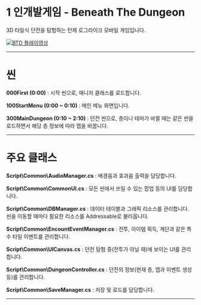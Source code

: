 # 1 인개발게임 - Beneath The Dungeon

3D 타일식 던전을 탐험하는 턴제 로그라이크 모바일 게임입니다.


[![BTD 플레이영상](http://img.youtube.com/vi/y6IwfYzzMvU/0.jpg)](https://youtu.be/y6IwfYzzMvU) 


***




# 씬

**000First (0:00)** : 시작 씬으로, 매니저 클래스를 로드합니다.

**100StartMenu (0:00 ~ 0:10)** : 메인 메뉴 화면입니다.

**300MainDungeon (0:10 ~ 2:10)** : 던전 씬으로, 층이나 테마가 바뀔 때는 같은 씬을 로드하면서 해당 층 정보에 따라 맵을 바꿉니다.





***





# 주요 클래스

**Script\Common\AudioManager.cs** : 배경음과 효과음 출력을 담당합니다.<br>

**Script\Common\CommonUI.cs** : 모든 씬에서 쓰일 수 있는 팝업 등의 UI를 담당합니다.<br>

**Script\Common\DBManager.cs** : 데이터 테이블과 그래픽 리소스를 관리합니다. 씬을 이동할 때마다 필요한 리소스를 Addressable로 불러옵니다.<br>

**Script\Common\EncountEventManager.cs** : 전투, 아이템 획득, 계단과 같은 특수 타일 이벤트를 관리합니다.<br>

**Script\Common\UICanvas.cs** : 던전 탐험 중(전투가 아닐 때)에 보이는 UI를 관리합니다.<br>

**Script\Common\DungeonController.cs** : 던전의 정보(현재 층, 맵과 이벤트 생성 등)를 관리합니다.<br>

**Script\Common\SaveManager.cs** : 저장 및 로드를 담당합니다.<br>




***
